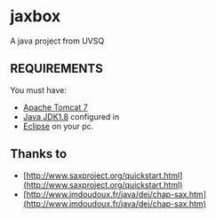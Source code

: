 # jaxbox
A java project from UVSQ

## REQUIREMENTS

You must have:

* [Apache Tomcat 7](http://tomcat.apache.org/download-70.cgi)
* [Java JDK1.8](http://www.oracle.com/technetwork/java/javase/downloads/jdk8-downloads-2133151.html) configured in
* [Eclipse](https://eclipse.org/downloads/) on your pc.

## Thanks to

* [http://www.saxproject.org/quickstart.html](http://www.saxproject.org/quickstart.html)
* [http://www.jmdoudoux.fr/java/dej/chap-sax.htm](http://www.jmdoudoux.fr/java/dej/chap-sax.htm)
